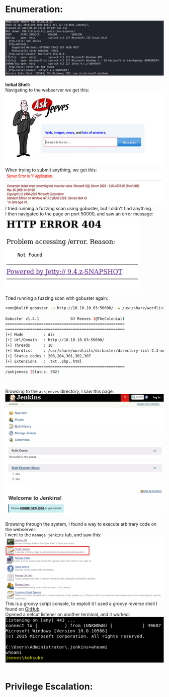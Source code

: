 # Enumeration:
![nmap_scan](images/jeeves/nmap_scan.png) </br> </br>
**Initial Shell:** </br>
Navigating to the webserver we get this: </br>
![website_main_page](images/jeeves/website_main_page.png) </br>
When trying to submit anything, we get this: </br>
![website_error_message](images/jeeves/website_error_message.png) </br>
I tried running a fuzzing scan using gobuster, but I didn't find anything. </br>
I then navigated to the page on port 50000, and saw an error message: </br>
![http_error_msg](images/jeeves/http_error_msg.png) </br>
Tried running a fuzzing scan with gobuster again: </br>
```bash
root@kali# gobuster -u http://10.10.10.63:50000/ -w /usr/share/wordlists/dirbuster/directory-list-2.3-medium.txt -x txt,php,html

Gobuster v1.4.1              OJ Reeves (@TheColonial)
=====================================================
=====================================================
[+] Mode         : dir
[+] Url/Domain   : http://10.10.10.63:50000/
[+] Threads      : 10
[+] Wordlist     : /usr/share/wordlists/dirbuster/directory-list-2.3-medium.txt
[+] Status codes : 200,204,301,302,307
[+] Extensions   : .txt,.php,.html
=====================================================
/askjeeves (Status: 302)
```
</br>

Browsing to the ```askjeeves``` directory, I saw this page: </br>
![askjenkins_mainpage](images/jeeves/askjenkins_mainpage.png) </br> </br>
Browsing through the system, I found a way to execute arbitrary code on the webserver: </br>
I went to the ```manage jenkins``` tab, and saw this: </br>
![manage_jenkins](images/jeeves/manage_jenkins.png) </br>
This is a groovy script console, to exploit it I used a groovy reverse shell I found on [GitHub](https://gist.github.com/frohoff/fed1ffaab9b9beeb1c76) </br>
Opened a netcat listener on another terminal, and it worked: </br>
![initial_shell](images/jeeves/initial_shell.png) </br> </br>
# Privilege Escalation: 
